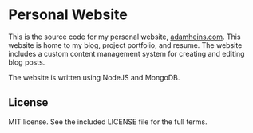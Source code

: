 # Personal Website
This is the source code for my personal website, [adamheins.com](https://adamheins.com). This website is home to my blog, project portfolio, and resume. The website includes a custom content management system for creating and editing blog posts.

The website is written using NodeJS and MongoDB.

## License
MIT license. See the included LICENSE file for the full terms.
